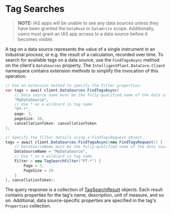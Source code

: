 # Tag Searches

> **NOTE:** 
> IAS apps will be unable to see any data sources unless they have been granted the `DataRead` or `DataWrite` scope.
> Additionally, users must grant an IAS app access to a data source before it becomes visible.


A tag on a data source represents the value of a single instrument in an industrial process, or e.g. the result of a calculation, recorded over time. To search for available tags on a data source, use the `FindTagsAsync` method on the client's `DataSources` property. The `IntelligentPlant.DataCore.Client` namespace contains extension methods to simplify the invocation of this operation.

```csharp
// Use an extension method to specify the filter properties.
var tags = await client.DataSources.FindTagsAsync(
    // Data source name must be the fully-qualified name of the data source!
    "MyDataSource",
    // Use * as a wildcard in tag name
    "PT-*",
    page: 3,
    pageSize: 20,
    cancellationToken: cancellationToken    
);

// Specify the filter details using a FindTagsRequest object.
tags = await client.DataSources.FindTagsAsync(new FindTagsRequest() {
    // DataSourceName must be the fully-qualified name of the data source!
    DataSourceName = "MyDataSource",
    // Use * as a wildcard in tag name
    Filter = new TagSearchFilter("PT-*") {
        Page = 3,
        PageSize = 20
    }
}, cancellationToken);
```

The query response is a collection of [TagSearchResult](/src/IntelligentPlant.DataCore.HttpClient/Model/TagSearchResult.cs) objects. Each result contains properties for the tag's name, description, unit of measure, and so on. Additional, data source-specific properties are specified in the tag's `Properties` collection.
